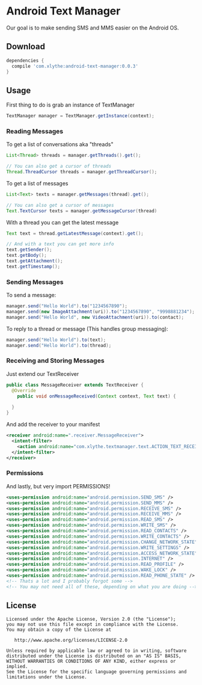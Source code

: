 Android Text Manager
====================

Our goal is to make sending SMS and MMS easier on the Android OS.


Download
--------
```groovy
dependencies {
  compile 'com.xlythe:android-text-manager:0.0.3'
}
```

Usage
-----
First thing to do is grab an instance of TextManager
```java
TextManager manager = TextManager.getInstance(context);
```

### Reading Messages
To get a list of conversations aka "threads"
```java
List<Thread> threads = manager.getThreads().get();

// You can also get a cursor of threads
Thread.ThreadCursor threads = manager.getThreadCursor();
```

To get a list of messages
```java
List<Text> texts = manager.getMessages(thread).get();

// You can also get a cursor of messages
Text.TextCursor texts = manager.getMessageCursor(thread)
```

With a thread you can get the latest message
```java
Text text = thread.getLatestMessage(context).get();

// And with a text you can get more info
text.getSender();
text.getBody();
text.getAttachment();
text.getTimestamp();
```

### Sending Messages
To send a message:
```java
manager.send("Hello World").to("1234567890");
manager.send(new ImageAttachment(uri)).to("1234567890", "9998881234");
manager.send("Hello World", new VideoAttachment(uri)).to(contact);
```

To reply to a thread or message (This handles group messaging):
```java
manager.send("Hello World").to(text);
manager.send("Hello World").to(thread);
```

### Receiving and Storing Messages
Just extend our TextReceiver
```java
public class MessageReceiver extends TextReceiver {
  @Override
    public void onMessageReceived(Context context, Text text) {
    
  }
}
```
And add the receiver to your manifest
```xml
<receiver android:name=".receiver.MessageReceiver">
  <intent-filter>
    <action android:name="com.xlythe.textmanager.text.ACTION_TEXT_RECEIVED" />
  </intent-filter>
</receiver>
```

### Permissions
And lastly, but very import PERMISSIONS!
```xml
<uses-permission android:name="android.permission.SEND_SMS" />
<uses-permission android:name="android.permission.SEND_MMS" />
<uses-permission android:name="android.permission.RECEIVE_SMS" />
<uses-permission android:name="android.permission.RECEIVE_MMS" />
<uses-permission android:name="android.permission.READ_SMS" />
<uses-permission android:name="android.permission.WRITE_SMS" />
<uses-permission android:name="android.permission.READ_CONTACTS" />
<uses-permission android:name="android.permission.WRITE_CONTACTS" />
<uses-permission android:name="android.permission.CHANGE_NETWORK_STATE" />
<uses-permission android:name="android.permission.WRITE_SETTINGS" />
<uses-permission android:name="android.permission.ACCESS_NETWORK_STATE" />
<uses-permission android:name="android.permission.INTERNET" />
<uses-permission android:name="android.permission.READ_PROFILE" />
<uses-permission android:name="android.permission.WAKE_LOCK" />
<uses-permission android:name="android.permission.READ_PHONE_STATE" />
<!-- Thats a lot and I probably forgot some -->
<!-- You may not need all of these, depending on what you are doing -->
```

License
--------

    Licensed under the Apache License, Version 2.0 (the "License");
    you may not use this file except in compliance with the License.
    You may obtain a copy of the License at

       http://www.apache.org/licenses/LICENSE-2.0

    Unless required by applicable law or agreed to in writing, software
    distributed under the License is distributed on an "AS IS" BASIS,
    WITHOUT WARRANTIES OR CONDITIONS OF ANY KIND, either express or implied.
    See the License for the specific language governing permissions and
    limitations under the License.
